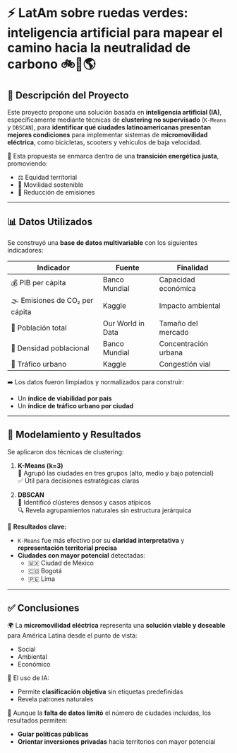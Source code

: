 # ⚡ LatAm sobre ruedas verdes: inteligencia artificial para mapear el camino hacia la neutralidad de carbono 🚲🛴🌎

## 🧠 Descripción del Proyecto

Este proyecto propone una solución basada en **inteligencia artificial (IA)**, específicamente mediante técnicas de **clustering no supervisado** (`K-Means` y `DBSCAN`), para **identificar qué ciudades latinoamericanas presentan mejores condiciones** para implementar sistemas de **micromovilidad eléctrica**, como bicicletas, scooters y vehículos de baja velocidad.

📌 Esta propuesta se enmarca dentro de una **transición energética justa**, promoviendo:
- ⚖️ Equidad territorial
- 🌱 Movilidad sostenible
- 💨 Reducción de emisiones

---

## 📊 Datos Utilizados

Se construyó una **base de datos multivariable** con los siguientes indicadores:

| Indicador | Fuente | Finalidad |
|----------|--------|-----------|
| 💰 PIB per cápita | Banco Mundial | Capacidad económica |
| 🌫️ Emisiones de CO₂ per cápita | Kaggle | Impacto ambiental |
| 👥 Población total | Our World in Data | Tamaño del mercado |
| 🧱 Densidad poblacional | Banco Mundial | Concentración urbana |
| 🚗 Tráfico urbano | Kaggle | Congestión vial |

➡️ Los datos fueron limpiados y normalizados para construir:
- Un **índice de viabilidad por país**
- Un **índice de tráfico urbano por ciudad**

---

## 🧪 Modelamiento y Resultados

Se aplicaron dos técnicas de clustering:

1. **K-Means (k=3)**  
   🔹 Agrupó las ciudades en tres grupos (alto, medio y bajo potencial)  
   ✅ Útil para decisiones estratégicas claras

2. **DBSCAN**  
   🔸 Identificó clústeres densos y casos atípicos  
   🔍 Revela agrupamientos naturales sin estructura jerárquica

📍 **Resultados clave:**
- `K-Means` fue más efectivo por su **claridad interpretativa** y **representación territorial precisa**
- **Ciudades con mayor potencial** detectadas:
  - 🇲🇽 Ciudad de México  
  - 🇨🇴 Bogotá  
  - 🇵🇪 Lima

---

## ✅ Conclusiones

🌍 La **micromovilidad eléctrica** representa una **solución viable y deseable** para América Latina desde el punto de vista:
- Social
- Ambiental
- Económico

🧠 El uso de IA:
- Permite **clasificación objetiva** sin etiquetas predefinidas
- Revela patrones naturales

📌 Aunque la **falta de datos limitó** el número de ciudades incluidas, los resultados permiten:
- **Guiar políticas públicas**
- **Orientar inversiones privadas** hacia territorios con mayor potencial

